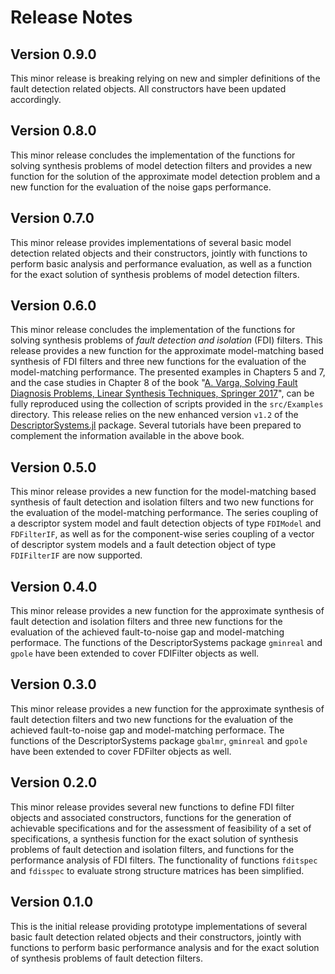 # Release Notes

## Version 0.9.0 

This minor release is breaking relying on new and simpler definitions of the fault detection related objects. All constructors have been updated accordingly. 

## Version 0.8.0 

This minor release concludes the implementation of the functions for solving synthesis problems of 
model detection filters and provides a new function for the solution of the approximate model detection problem and a new function for the evaluation of the noise gaps performance. 

## Version 0.7.0 

This minor release provides implementations of several basic model detection related objects and their constructors, jointly with functions to perform basic analysis and performance evaluation, as well as a function for the exact solution of synthesis problems of model detection filters. 

## Version 0.6.0 

This minor release concludes the implementation of the functions for solving synthesis problems of _fault detection and isolation_ (FDI) filters. This release provides a new function for the approximate model-matching based synthesis of FDI filters and three new functions for the evaluation of the model-matching performance. The presented examples in Chapters 5 and 7, and the case studies in Chapter 8 of the book 
"[A. Varga, Solving Fault Diagnosis Problems, Linear Synthesis Techniques, Springer 2017](https://www.springer.com/us/book/9783319515588)", can be fully reproduced using the collection of scripts provided in the `src/Examples` directory.  This release relies on the new enhanced version `v1.2` of the [DescriptorSystems.jl](https://github.com/andreasvarga/DescriptorSystems.jl) package. Several tutorials have been prepared to complement the information available in the above book.

## Version 0.5.0 

This minor release provides a new function for the model-matching based synthesis of fault detection and isolation filters and two new functions for the evaluation of the model-matching performance. The series coupling of a descriptor system model and fault detection objects of type `FDIModel` and `FDFilterIF`, as well as for the component-wise series coupling of a vector of descriptor system models and a fault detection object of type `FDIFilterIF` are now supported. 

## Version 0.4.0 

This minor release provides a new function for the approximate synthesis of fault detection and isolation filters and three new functions for the evaluation of the achieved fault-to-noise gap and model-matching performace. The functions of the DescriptorSystems package  `gminreal` and `gpole` have been extended to cover FDIFilter objects as well. 

## Version 0.3.0 

This minor release provides a new function for the approximate synthesis of fault detection filters and two new functions for the evaluation of the achieved fault-to-noise gap and model-matching performace. The functions of the DescriptorSystems package  `gbalmr`, `gminreal` and `gpole` have been extended to cover FDFilter objects as well. 

## Version 0.2.0 

This minor release provides several new functions to define FDI filter objects and associated constructors, functions for the generation of achievable specifications and for the assessment of feasibility of a set of specifications, a synthesis function for the exact solution of synthesis problems of fault detection and isolation filters, and functions for the performance analysis of FDI filters. The functionality of functions `fditspec` and `fdisspec` to evaluate strong structure matrices has been simplified.

## Version 0.1.0

This is the initial release providing prototype implementations of several basic fault detection related objects and their constructors, jointly with functions to perform basic performance analysis and for the exact solution of synthesis problems of fault detection filters.  
